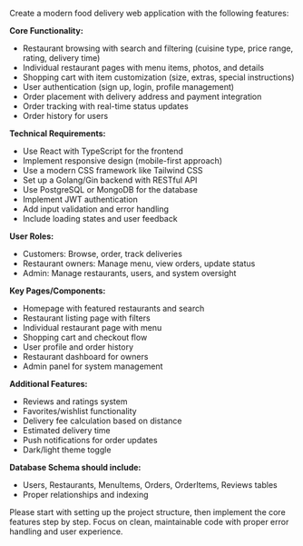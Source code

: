 Create a modern food delivery web application with the following features:

**Core Functionality:**
- Restaurant browsing with search and filtering (cuisine type, price range, rating, delivery time)
- Individual restaurant pages with menu items, photos, and details
- Shopping cart with item customization (size, extras, special instructions)
- User authentication (sign up, login, profile management)
- Order placement with delivery address and payment integration
- Order tracking with real-time status updates
- Order history for users

**Technical Requirements:**
- Use React with TypeScript for the frontend
- Implement responsive design (mobile-first approach)
- Use a modern CSS framework like Tailwind CSS
- Set up a Golang/Gin backend with RESTful API
- Use PostgreSQL or MongoDB for the database
- Implement JWT authentication
- Add input validation and error handling
- Include loading states and user feedback

**User Roles:**
- Customers: Browse, order, track deliveries
- Restaurant owners: Manage menu, view orders, update status
- Admin: Manage restaurants, users, and system oversight

**Key Pages/Components:**
- Homepage with featured restaurants and search
- Restaurant listing page with filters
- Individual restaurant page with menu
- Shopping cart and checkout flow
- User profile and order history
- Restaurant dashboard for owners
- Admin panel for system management

**Additional Features:**
- Reviews and ratings system
- Favorites/wishlist functionality
- Delivery fee calculation based on distance
- Estimated delivery time
- Push notifications for order updates
- Dark/light theme toggle

**Database Schema should include:**
- Users, Restaurants, MenuItems, Orders, OrderItems, Reviews tables
- Proper relationships and indexing

Please start with setting up the project structure, then implement the core features step by step. Focus on clean, maintainable code with proper error handling and user experience.